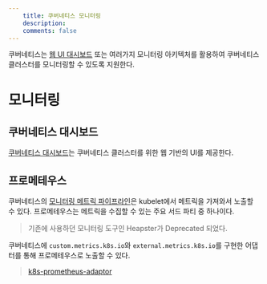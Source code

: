 ```yaml
---
    title: 쿠버네티스 모니터링
    description: 
    comments: false
---
```


쿠버네티스는 [웹 UI 대시보드](https://kubernetes.io/ko/docs/tasks/access-application-cluster/web-ui-dashboard/) 또는 여러가지 모니터링 아키텍처를 활용하여 쿠버네티스 클러스터를 모니터링할 수 있도록 지원한다.

# 모니터링

## 쿠버네티스 대시보드
[쿠버네티스 대시보드](https://github.com/kubernetes/dashboard)는 쿠버네티스 클러스터를 위한 웹 기반의 UI를 제공한다.

## 프로메테우스
쿠버네티스의 [모니터링 메트릭 파이프라인](https://kubernetes.io/ko/docs/tasks/debug-application-cluster/resource-usage-monitoring/#%EC%99%84%EC%A0%84%ED%95%9C-%EB%A9%94%ED%8A%B8%EB%A6%AD-%ED%8C%8C%EC%9D%B4%ED%94%84%EB%9D%BC%EC%9D%B8)은 kubelet에서 메트릭을 가져와서 노출할 수 있다. 프로메테우스는 메트릭을 수집할 수 있는 주요 서드 파티 중 하나이다.

> 기존에 사용하던 모니터링 도구인 Heapster가 Deprecated 되었다.

쿠버네티스에 `custom.metrics.k8s.io`와 `external.metrics.k8s.io`를 구현한 어댑터를 통해 프로메테우스로 노출할 수 있다.

> [k8s-prometheus-adaptor](https://github.com/DirectXMan12/k8s-prometheus-adapter)


